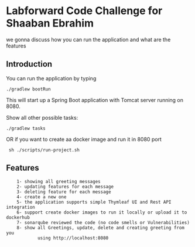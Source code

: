 # Labforward Code Challenge for Shaaban Ebrahim

we gonna discuss how you can run the application and what are the features

## Introduction

You can run the application by typing

	./gradlew bootRun

This will start up a Spring Boot application with Tomcat server running on 8080.

Show all other possible tasks:

	./gradlew tasks
	
OR if you want to create aa docker image and run it in 8080 port  

	 sh ./scripts/run-project.sh
	
							
## Features

        1- showing all greeting messages
        2- updating features for each message
        3- deleting feature for each message
        4- create a new one 
        5- the application supports simple Thymleaf UI and Rest API integration 
        6- support create docker images to run it locally or upload it to dockerhub
        7- sonarqube reviewed the code (no code smells or Vulnerabilities) 
        8- show all Greetings, update, delete and creating greeting from you
                using http://localhost:8080
   


